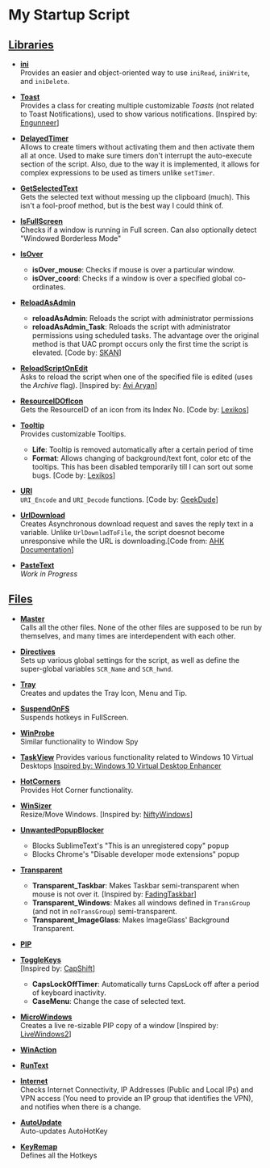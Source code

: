 # My Startup Script

<!-- ------------------------------------------------------------------------------------------------------ -->
## [Libraries](Lib)

* **[ini](Lib/ini.ahk)**  
Provides an easier and object-oriented way to use `iniRead`, `iniWrite`, and `iniDelete`.

* **[Toast](Lib/Toast.ahk)**  
Provides a class for creating multiple customizable _Toasts_ (not related to Toast Notifications), used to show various notifications.  [Inspired by: [Engunneer](https://autohotkey.com/board/topic/21510-toaster-popups/#entry140824)]

* **[DelayedTimer](Lib/DelayedTimer.ahk)**  
Allows to create timers without activating them and then activate them all at once. Used to make sure timers don't interrupt the auto-execute section of the script. Also, due to the way it is implemented, it allows for complex expressions to be used as  timers unlike `setTimer`.

* **[GetSelectedText](Lib/getSelectedText.ahk)**  
Gets the selected text without messing up the clipboard (much). This isn't a fool-proof method, but is the best way I could think of.

* **[IsFullScreen](Lib/isFullScreen.ahk)**  
Checks if a window is running in Full screen. Can also optionally detect "Windowed Borderless Mode"

* **[IsOver](Lib/isOver.ahk)**  
    * **isOver_mouse**: Checks if mouse is over a particular window.
    * **isOver_coord**: Checks if a window is over a specified global co-ordinates.

* **[ReloadAsAdmin](Lib/reloadAsAdmin.ahk)**  
    * **reloadAsAdmin**: Reloads the script with administrator permissions
    * **reloadAsAdmin_Task**: Reloads the script with administrator permissions using scheduled tasks. The advantage over the original method is that UAC prompt occurs only the first time the script is elevated. [Code by: [SKAN](http://ahkscript.org/boards/viewtopic.php?t=4334)]

* **[ReloadScriptOnEdit](Lib/ReloadScriptOnEdit.ahk)**  
Asks to reload the script when one of the specified file is edited (uses the _Archive_ flag). [Inspired by: [Avi Aryan](avi-aryan.github.com/ahk/functions/ahkini.html)]

* **[ResourceIDOfIcon](Lib/ResourceIDOfIcon.ahk)**  
Gets the ResourceID of an icon from its Index No. [Code by: [Lexikos](https://autohotkey.com/board/topic/27668-how-to-get-the-icon-group-number/?p=177730)]

* **[Tooltip](Lib/Tooltip.ahk)**  
Provides customizable Tooltips.
    * **Life**: Tooltip is removed automatically after a certain period of time
    * **Format**: Allows changing of background/text font, color etc of the tooltips. This has been disabled temporarily till I can sort out some bugs. [Code by: [Lexikos](https://autohotkey.com/boards/viewtopic.php?t=4777)]

* **[URI](Lib/URI.ahk)**  
`URI_Encode` and `URI_Decode` functions. [Code by: [GeekDude](http://goo.gl/0a0iJq)]

* **[UrlDownload](Lib/urlDownload.ahk)**  
Creates Asynchronous download request and saves the reply text in a variable. Unlike `UrlDownladToFile`, the script doesnot become unresponsive while the URL is downloading.[Code from: [AHK Documentation](https://autohotkey.com/docs/commands/URLDownloadToFile.htm#Examples)]

* **[PasteText](Lib/pasteText.ahk)**  
_Work in Progress_

<!-- ------------------------------------------------------------------------------------------------------ -->
## [Files](../../)

* **[Master](Master.ahk)**  
Calls all the other files. None of the other files are supposed to be run by themselves, and many times are interdependent with each other.

* **[Directives](Directives.ahk)**  
Sets up various global settings for the script, as well as define the super-global variables `SCR_Name` and `SCR_hwnd`.

* **[Tray](Tray.ahk)**  
Creates and updates the Tray Icon, Menu and Tip.

* **[SuspendOnFS](suspendonFS.ahk)**  
Suspends hotkeys in FullScreen.

* **[WinProbe](winProbe.ahk)**  
Similar functionality to Window Spy

* **[TaskView](Taskview.ahk)** 
Provides various functionality related to Windows 10 Virtual Desktops [Inspired by: Windows 10 Virtual Desktop Enhancer](https://github.com/sdias/win-10-virtual-desktop-enhancer)

* **[HotCorners](hotcorners.ahk)**  
Provides Hot Corner functionality.

* **[WinSizer](winSizer.ahk)**  
Resize/Move Windows. [Inspired by: [NiftyWindows](http://www.enovatic.org/products/niftywindows/features/)]

* **[UnwantedPopupBlocker](UnwantedPopupBlocker.ahk)**  
    * Blocks SublimeText's "This is an unregistered copy" popup
    * Blocks Chrome's "Disable developer mode extensions" popup

* **[Transparent](Transparent.ahk)**  
    * **Transparent_Taskbar**: Makes Taskbar semi-transparent when mouse is not over it. [Inspired by: [FadingTaskbar](http://www.dcmembers.com/skrommel/download/fadingtaskbar/)]
    * **Transparent_Windows**: Makes all windows defined in `TransGroup` (and not in `noTransGroup`) semi-transparent.
    * **Transparent_ImageGlass**: Makes ImageGlass' Background Transparent.

* **[PIP](PIP.ahk)**  

* **[ToggleKeys](Togglekeys.ahk)**  
[Inspired by: [CapShift](http://www.dcmembers.com/skrommel/download/capshift/)]
    * **CapsLockOffTimer**: Automatically turns CapsLock off after a period of keyboard inactivity.
    * **CaseMenu**: Change the case of selected text.

* **[MicroWindows](microWindows.ahk)**  
Creates a live re-sizable PIP copy of a window [Inspired by: [LiveWindows2](https://autohotkey.com/board/topic/71692-an-updated-livewindows-which-can-also-show-video)]

* **[WinAction](winAction.ahk)**  

* **[RunText](runText.ahk)**  

* **[Internet](internet.ahk)**  
Checks Internet Connectivity, IP Addresses (Public and Local IPs) and VPN access (You need to provide an IP group that identifies the VPN), and notifies when there is a change.

* **[AutoUpdate](autoUpdate.ahk)**  
Auto-updates AutoHotKey

* **[KeyRemap](keyRemap.ahk)**  
Defines all the Hotkeys
